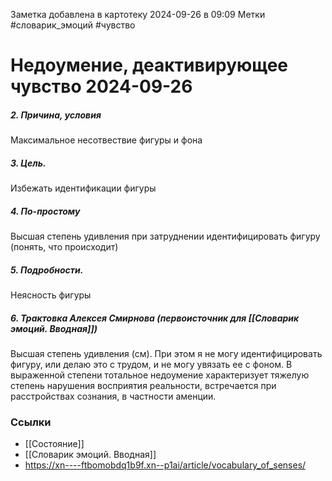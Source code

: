 Заметка добавлена в картотеку 2024-09-26 в 09:09
Метки #словарик_эмоций #чувство

#  Недоумение, деактивирующее чувство 2024-09-26

##### 2. Причина, условия
Максимальное несотвествие фигуры и фона
##### 3. Цель.
Избежать идентификации фигуры
##### 4. По-простому
Высшая степень удивления при затруднении идентифицировать фигуру (понять, что происходит)
##### 5. Подробности.
Неясность фигуры
##### 6. Трактовка Алексея Смирнова (первоисточник для [[Словарик эмоций. Вводная]])
Высшая степень удивления (см). При этом я не могу идентифицировать фигуру, или делаю это с трудом, и не могу увязать ее с фоном. В выраженной степени тотальное недоумение характеризует тяжелую степень нарушения восприятия реальности, встречается при расстройствах сознания, в частности аменции.


### Ссылки
- [[Состояние]]
- [[Словарик эмоций. Вводная]]
- https://xn----ftbomobdq1b9f.xn--p1ai/article/vocabulary_of_senses/




